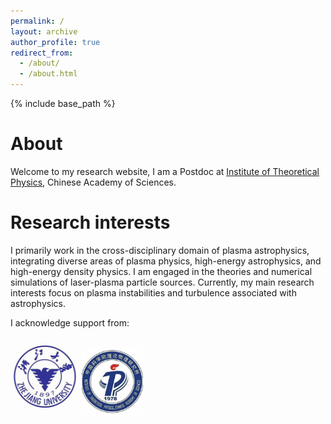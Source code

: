 ```yaml
---
permalink: /
layout: archive
author_profile: true
redirect_from: 
  - /about/
  - /about.html
---
```


{% include base_path %}

About
======
Welcome to my research website, I am a Postdoc at [Institute of Theoretical Physics](http://www.itp.ac.cn/), Chinese Academy of Sciences.

Research interests
=====

I primarily work in the cross-disciplinary domain of plasma astrophysics, integrating diverse areas of plasma physics, high-energy astrophysics, and high-energy density physics. I am engaged in the theories and numerical simulations of laser-plasma particle sources. Currently, my main research interests focus on plasma instabilities and turbulence associated with astrophysics.

I acknowledge support from:
<p align='left'>
<img src='/images/zju.jpg' width='110'>
<img src='/images/ITP.jpg' width='98'>
</p>
